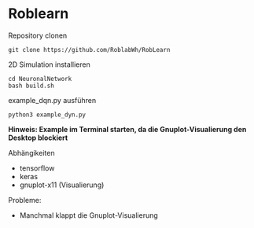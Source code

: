 # Roblearn

Repository clonen

```
git clone https://github.com/RoblabWh/RobLearn
```

2D Simulation installieren

```
cd NeuronalNetwork 
bash build.sh
```

example_dqn.py ausführen

```
python3 example_dyn.py
```

__Hinweis: Example im Terminal starten, da die Gnuplot-Visualierung den Desktop blockiert__

Abhängikeiten
- tensorflow
- keras
- gnuplot-x11 (Visualierung)

Probleme:
- Manchmal klappt die Gnuplot-Visualierung

